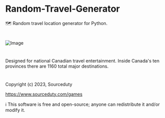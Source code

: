 # Random-Travel-Generator
🗺️ Random travel location generator for Python.
#
![Image](https://github.com/sourceduty/Random-Travel-Generator/assets/123030236/25ee8458-bdd0-48d1-8131-eb66d73f0baa)
#
Designed for national Canadian travel entertainment.
Inside Canada's ten provinces there are 1160 total major destinations.
#
Copyright (c) 2023, Sourceduty

https://www.sourceduty.com/games

ℹ️ This software is free and open-source; anyone can redistribute it and/or modify it.
